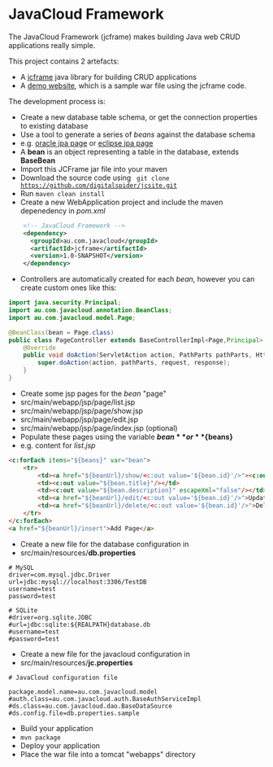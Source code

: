 # JavaCloud Framework

The JavaCloud Framework (jcframe) makes building Java web CRUD applications really simple.

This project contains 2 artefacts:
* A [jcframe](https://github.com/digitalspider/jcframe/tree/master/jcframe) java library for building CRUD applications
* A [demo website](https://github.com/digitalspider/jcframe/tree/master/site), which is a sample war file using the jcframe code.

The development process is:
* Create a new database table schema, or get the connection properties to existing database
* Use a tool to generate a series of *beans* against the database schema
 * e.g. [oracle jpa page](http://www.oracle.com/technetwork/developer-tools/eclipse/jpatutorial-2-092215.html) or [eclipse jpa page](http://help.eclipse.org/juno/index.jsp?topic=%2Forg.eclipse.jpt.doc.user%2Ftasks021.htm)
 * A **bean** is an object representing a table in the database, extends **BaseBean**
* Import this JCFrame jar file into your maven
 * Download the source code using <code> git clone https://github.com/digitalspider/jcsite.git </code>
 * Run <code>maven clean install</code>
* Create a new WebApplication project and include the maven depenedency in *pom.xml*
```xml
    <!-- JavaCloud Framework -->
    <dependency>
      <groupId>au.com.javacloud</groupId>
      <artifactId>jcframe</artifactId>
      <version>1.0-SNAPSHOT</version>
    </dependency>
```
* Controllers are automatically created for each *bean*, however you can create custom ones like this:
```java
import java.security.Principal;
import au.com.javacloud.annotation.BeanClass;
import au.com.javacloud.model.Page;

@BeanClass(bean = Page.class)
public class PageController extends BaseControllerImpl<Page,Principal> {
    @Override
    public void doAction(ServletAction action, PathParts pathParts, HttpServletRequest request, HttpServletResponse response) throws ServletException, IOException {
        super.doAction(action, pathParts, request, response);
    }
}
```
* Create some jsp pages for the *bean* "page"
 * src/main/webapp/jsp/page/list.jsp
 * src/main/webapp/jsp/page/show.jsp
 * src/main/webapp/jsp/page/edit.jsp
 * src/main/webapp/jsp/page/index.jsp (optional)
* Populate these pages using the variable **${bean}** or **${beans}**
 * e.g. content for *list.jsp*
```html
<c:forEach items="${beans}" var="bean">
    <tr>
        <td><a href="${beanUrl}/show/<c:out value='${bean.id}'/>"><c:out value="${bean.id}" /></a></td>
        <td><c:out value="${bean.title}"/></td>
        <td><c:out value="${bean.description}" escapeXml="false"/></td>
        <td><a href="${beanUrl}/edit/<c:out value='${bean.id}'/>">Update</a></td>
        <td><a href="${beanUrl}/delete/<c:out value='${bean.id}'/>">Delete</a></td>
    </tr>
</c:forEach>
<a href="${beanUrl}/insert">Add Page</a>
```
* Create a new file for the database configuration in
 * src/main/resources/**db.properties**
```properties
# MySQL
driver=com.mysql.jdbc.Driver
url=jdbc:mysql://localhost:3306/TestDB
username=test
password=test

# SQLite
#driver=org.sqlite.JDBC
#url=jdbc:sqlite:${REALPATH}database.db
#username=test
#password=test
```
* Create a new file for the javacloud configuration in
 * src/main/resources/**jc.properties**
```properties
# JavaCloud configuration file

package.model.name=au.com.javacloud.model
#auth.class=au.com.javacloud.auth.BaseAuthServiceImpl
#ds.class=au.com.javacloud.dao.BaseDataSource
#ds.config.file=db.properties.sample
```
* Build your application
 * <code>mvn package</code>
* Deploy your application
 * Place the war file into a tomcat "webapps" directory
